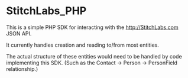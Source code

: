 # StitchLabs_PHP

This is a simple PHP SDK for interacting with the http://StitchLabs.com JSON API.

It currently handles creation and reading to/from most entities.

The actual structure of these entities would need to be handled by code implementing this SDK. (Such as the Contact -> Person -> PersonField relationship.)
